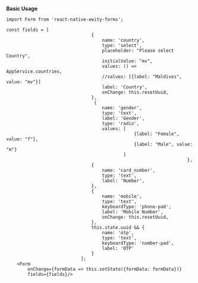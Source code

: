 **Basic Usage** 

    import Form from 'react-native-ewity-forms';

    const fields = [
                                    {
                                        name: 'country',
                                        type: 'select',
                                        placeholder: "Please select Country",
                                        initialValue: "mv",
                                        values: () => AppService.countries,
                                        //values: [{label: "Maldives", value: "mv"}]
                                        label: 'Country',
                                        onChange: this.resetUuid,
                                    },
                                     {
                                        name: 'gender',
                                        type: 'text',
                                        label: 'Gender',
                                        type: 'radio',
                                        values: [
                                                    {label: "Female", value: "f"},
                                                    {label: "Male", value: "m"}
                                                ]
                                                                        },
                                    {
                                        name: 'card_number',
                                        type: 'text',
                                        label: 'Number',
                                    },
                                    {
                                        name: 'mobile',
                                        type: 'text',
                                        keyboardType: 'phone-pad',
                                        label: 'Mobile Number',
                                        onChange: this.resetUuid,
                                    },
                                    this.state.uuid && {
                                        name: 'otp',
                                        type: 'text',
                                        keyboardType: 'number-pad',
                                        label: 'OTP'
                                    }
                                ];
        <Form
            onChange={formData => this.setState({formData: formData})}
            fields={fields}/>

            
        
        
        
        
